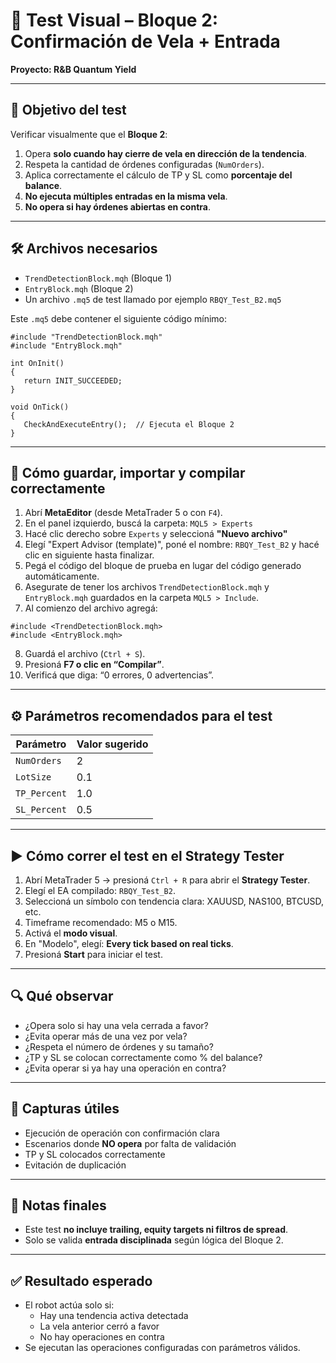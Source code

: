 
# 🧪 Test Visual – Bloque 2: Confirmación de Vela + Entrada  
**Proyecto: R&B Quantum Yield**

---

## 🎯 Objetivo del test

Verificar visualmente que el **Bloque 2**:

1. Opera **solo cuando hay cierre de vela en dirección de la tendencia**.
2. Respeta la cantidad de órdenes configuradas (`NumOrders`).
3. Aplica correctamente el cálculo de TP y SL como **porcentaje del balance**.
4. **No ejecuta múltiples entradas en la misma vela**.
5. **No opera si hay órdenes abiertas en contra**.

---

## 🛠 Archivos necesarios

- `TrendDetectionBlock.mqh` (Bloque 1)
- `EntryBlock.mqh` (Bloque 2)
- Un archivo `.mq5` de test llamado por ejemplo `RBQY_Test_B2.mq5`

Este `.mq5` debe contener el siguiente código mínimo:

```mql5
#include "TrendDetectionBlock.mqh"
#include "EntryBlock.mqh"

int OnInit()
{
   return INIT_SUCCEEDED;
}

void OnTick()
{
   CheckAndExecuteEntry();  // Ejecuta el Bloque 2
}
```

---

## 🧭 Cómo guardar, importar y compilar correctamente

1. Abrí **MetaEditor** (desde MetaTrader 5 o con `F4`).
2. En el panel izquierdo, buscá la carpeta: `MQL5 > Experts`
3. Hacé clic derecho sobre `Experts` y seleccioná **"Nuevo archivo"**
4. Elegí "Expert Advisor (template)", poné el nombre: `RBQY_Test_B2` y hacé clic en siguiente hasta finalizar.
5. Pegá el código del bloque de prueba en lugar del código generado automáticamente.
6. Asegurate de tener los archivos `TrendDetectionBlock.mqh` y `EntryBlock.mqh` guardados en la carpeta `MQL5 > Include`.
7. Al comienzo del archivo agregá:
```mql5
#include <TrendDetectionBlock.mqh>
#include <EntryBlock.mqh>
```
8. Guardá el archivo (`Ctrl + S`).
9. Presioná **F7 o clic en “Compilar”**.
10. Verificá que diga: “0 errores, 0 advertencias”.

---

## ⚙️ Parámetros recomendados para el test

| Parámetro | Valor sugerido |
|-----------|----------------|
| `NumOrders` | 2 |
| `LotSize` | 0.1 |
| `TP_Percent` | 1.0 |
| `SL_Percent` | 0.5 |

---

## ▶️ Cómo correr el test en el Strategy Tester

1. Abrí MetaTrader 5 → presioná `Ctrl + R` para abrir el **Strategy Tester**.
2. Elegí el EA compilado: `RBQY_Test_B2`.
3. Seleccioná un símbolo con tendencia clara: XAUUSD, NAS100, BTCUSD, etc.
4. Timeframe recomendado: M5 o M15.
5. Activá el **modo visual**.
6. En "Modelo", elegí: **Every tick based on real ticks**.
7. Presioná **Start** para iniciar el test.

---

## 🔍 Qué observar

- ¿Opera solo si hay una vela cerrada a favor?
- ¿Evita operar más de una vez por vela?
- ¿Respeta el número de órdenes y su tamaño?
- ¿TP y SL se colocan correctamente como % del balance?
- ¿Evita operar si ya hay una operación en contra?

---

## 📸 Capturas útiles

- Ejecución de operación con confirmación clara
- Escenarios donde **NO opera** por falta de validación
- TP y SL colocados correctamente
- Evitación de duplicación

---

## 📌 Notas finales

- Este test **no incluye trailing, equity targets ni filtros de spread**.
- Solo se valida **entrada disciplinada** según lógica del Bloque 2.

---

## ✅ Resultado esperado

- El robot actúa solo si:
  - Hay una tendencia activa detectada
  - La vela anterior cerró a favor
  - No hay operaciones en contra
- Se ejecutan las operaciones configuradas con parámetros válidos.
